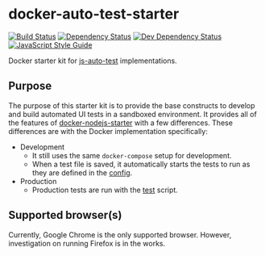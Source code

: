 # docker-auto-test-starter

[![Build Status][circle-image]][circle-url]
[![Dependency Status][depstat-image]][depstat-url]
[![Dev Dependency Status][devdepstat-image]][devdepstat-url]
[![JavaScript Style Guide][style-image]][style-url]

Docker starter kit for [js-auto-test](https://www.npmjs.com/package/js-auto-test) implementations.

## Purpose
The purpose of this starter kit is to provide the base constructs to develop and build automated UI tests in a sandboxed environment. It provides all of the features of [docker-nodejs-starter](https://github.com/aeilers/docker-nodejs-starter) with a few differences. These differences are with the Docker implementation specifically:
- Development
  - It still uses the same `docker-compose` setup for development.
  - When a test file is saved, it automatically starts the tests to run as they are defined in the [config](./conf/config.js).
- Production
  - Production tests are run with the [test](./bin/test) script.

## Supported browser(s)
Currently, Google Chrome is the only supported browser. However, investigation on running Firefox is in the works.

[circle-image]: https://img.shields.io/circleci/project/github/aeilers/docker-auto-test-starter.svg
[circle-url]: https://circleci.com/gh/aeilers/docker-auto-test-starter

[depstat-image]: https://img.shields.io/david/aeilers/docker-auto-test-starter.svg
[depstat-url]: https://david-dm.org/aeilers/docker-auto-test-starter

[devdepstat-image]: https://img.shields.io/david/dev/aeilers/docker-auto-test-starter.svg
[devdepstat-url]: https://david-dm.org/aeilers/docker-auto-test-starter?type=dev

[style-image]: https://img.shields.io/badge/code_style-standard-brightgreen.svg
[style-url]: https://standardjs.com

